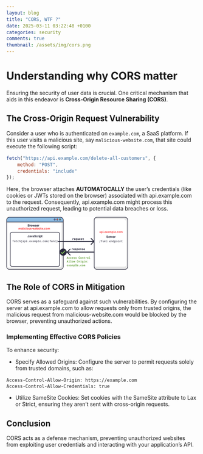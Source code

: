 ```yaml
---
layout: blog
title: "CORS, WTF ?"
date: 2025-03-11 03:22:48 +0100
categories: security
comments: true
thumbnail: /assets/img/cors.png
---
```


# Understanding why CORS matter 

Ensuring the security of user data is crucial. One critical mechanism that aids in this endeavor is **Cross-Origin Resource Sharing (CORS)**.

## The Cross-Origin Request Vulnerability

Consider a user who is authenticated on `example.com`, a SaaS platform. If this user visits a malicious site, say `malicious-website.com`, that site could execute the following script:

```javascript
fetch("https://api.example.com/delete-all-customers", {
    method: "POST",
    credentials: "include"
});
```

Here, the browser attaches **AUTOMATOCALLY** the user’s credentials (like cookies or JWTs stored on the browser) associated with api.example.com to the request. Consequently, api.example.com might process this unauthorized request, leading to potential data breaches or loss.

<img src="/assets/img/cors.png" alt="CORS" width="320"/>


## The Role of CORS in Mitigation

CORS serves as a safeguard against such vulnerabilities. By configuring the server at api.example.com to allow requests only from trusted origins, the malicious request from malicious-website.com would be blocked by the browser, preventing unauthorized actions.

### Implementing Effective CORS Policies

To enhance security:
-	Specify Allowed Origins: Configure the server to permit requests solely from trusted domains, such as:
 ```http
Access-Control-Allow-Origin: https://example.com
Access-Control-Allow-Credentials: true
```

- Utilize SameSite Cookies: Set cookies with the SameSite attribute to Lax or Strict, ensuring they aren’t sent with cross-origin requests.

## Conclusion

CORS acts as a defense mechanism, preventing unauthorized websites from exploiting user credentials and interacting with your application’s API.
